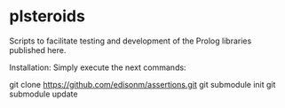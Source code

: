 # plsteroids
Scripts to facilitate testing and development of the Prolog libraries published here.

Installation:
Simply execute the next commands:

git clone https://github.com/edisonm/assertions.git
git submodule init
git submodule update
